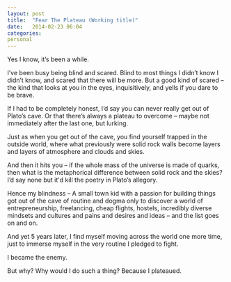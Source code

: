 ```yaml
---
layout: post
title:  "Fear The Plateau (Working title)"
date:   2014-02-23 06:04
categories:
personal
---
```


Yes I know, it’s been a while.

I’ve been busy being blind and scared. Blind to most things I didn’t know I
didn’t know, and scared that there will be more. But a good kind of scared –
the kind that looks at you in the eyes, inquisitively, and yells if you dare to
be brave.

If I had to be completely honest, I’d say you can never really get out of
Plato’s cave. Or that there’s always a plateau to overcome – maybe not
immediately after the last one, but lurking.

Just as when you get out of the cave, you find yourself trapped in the outside
world, where what previously were solid rock walls become layers and layers of
atmosphere and clouds and skies. 

And then it hits you – if the whole mass of the universe is made of quarks,
then what is the metaphorical difference between solid rock and the skies? I’d
say none but it'd kill the poetry in Plato’s allegory. 

Hence my blindness – A small town kid with a passion for building things got
out of the cave of routine and dogma only to discover a world of
entrepreneurship, freelancing, cheap flights, hostels, incredibly diverse
mindsets and cultures and pains and desires and ideas – and the list goes on
and on.

And yet 5 years later, I find myself moving across the world one more time,
just to immerse myself in the very routine I pledged to fight.

I became the enemy.

But why? Why would I do such a thing? Because I plateaued.

